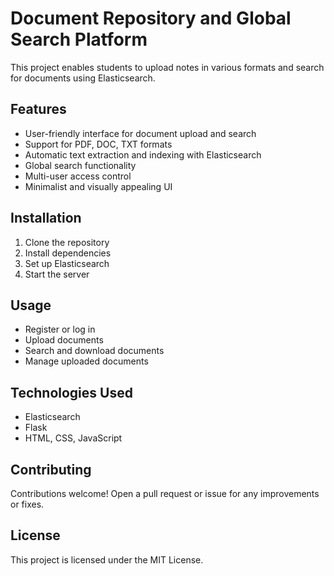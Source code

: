 # Document Repository and Global Search Platform

This project enables students to upload notes in various formats and search for documents using Elasticsearch.

## Features
- User-friendly interface for document upload and search
- Support for PDF, DOC, TXT formats
- Automatic text extraction and indexing with Elasticsearch
- Global search functionality
- Multi-user access control
- Minimalist and visually appealing UI

## Installation
1. Clone the repository
2. Install dependencies
3. Set up Elasticsearch
4. Start the server

## Usage
- Register or log in
- Upload documents
- Search and download documents
- Manage uploaded documents

## Technologies Used
- Elasticsearch
- Flask
- HTML, CSS, JavaScript

## Contributing
Contributions welcome! Open a pull request or issue for any improvements or fixes.

## License
This project is licensed under the MIT License.
